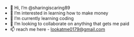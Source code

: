 - 👋 Hi, I’m @sharingiscaring89
- 👀 I’m interested in learning how to make money
- 🌱 I’m currently learning coding
- 💞️ I’m looking to collaborate on anything that gets me paid
- 📫 reach me here - lookatme0179@gmail.com

<!---
sharingiscaring89/sharingiscaring89 is a ✨ special ✨ repository because its `README.md` (this file) appears on your GitHub profile.
You can click the Preview link to take a look at your changes.
--->
